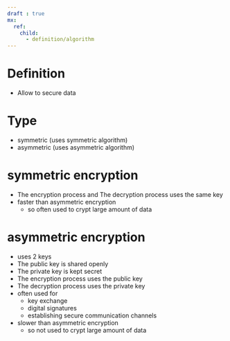 ```yaml
---
draft : true
mx:  
  ref:  
    child:  
      - definition/algorithm
---
```


# Definition

- Allow to secure data

# Type
- symmetric  (uses symmetric algorithm) 
- asymmetric (uses asymmetric algorithm)

# symmetric encryption
- The encryption process and The decryption process uses the same key 
- faster than asymmetric encryption
  - so often used to crypt large amount of data
# asymmetric encryption
- uses 2 keys
- The public key is shared openly
- The private key is kept secret
- The encryption process uses the public key
- The decryption process uses the private key
- often used for
  - key exchange
  - digital signatures
  - establishing secure communication channels
- slower than asymmetric encryption
  - so not used to crypt large amount of data
